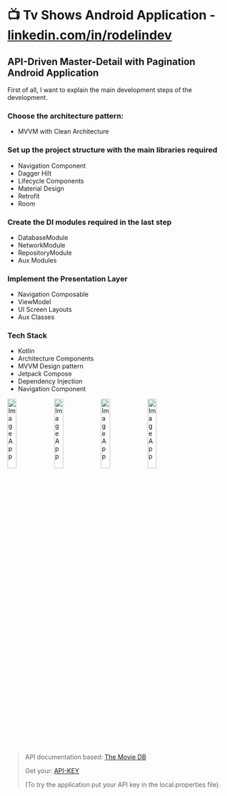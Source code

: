 # 📺 Tv Shows Android Application - [linkedin.com/in/rodelindev](https://www.linkedin.com/in/rdiprebivieca/)

## API-Driven Master-Detail with Pagination Android Application

First of all, I want to explain the main development steps of the development.

### Choose the architecture pattern:

- MVVM with Clean Architecture

### Set up the project structure with the main libraries required

- Navigation Component
- Dagger Hilt
- Lifecycle Components
- Material Design
- Retrofit
- Room

### Create the DI modules required in the last step

- DatabaseModule
- NetworkModule
- RepositoryModule
- Aux Modules

### Implement the Presentation Layer

- Navigation Composable
- ViewModel
- UI Screen Layouts
- Aux Classes

### Tech Stack

* Kotlin
* Architecture Components
* MVVM Design pattern
* Jetpack Compose
* Dependency Injection
* Navigation Component

<p align="left">
<a><img src="https://github.com/rodelindev/TvShows/issues/1" style="height: 20%; width:20%;" alt="Image App"></a>
<a><img src="https://github.com/rodelindev/TvShows/issues/2" style="height: 20%; width:20%;" alt="Image App"></a>
<a><img src="https://github.com/rodelindev/TvShows/issues/3" style="height: 20%; width:20%;" alt="Image App"></a>
<a><img src="https://github.com/rodelindev/TvShows/issues/4" style="height: 20%; width:20%;" alt="Image App"></a>
</p>

> API documentation based: [The Movie DB](https://api.themoviedb.org/)
>
> Get your: [API-KEY](https://www.themoviedb.org/settings/api)
>
> (To try the application put your API key in the local.properties file).
>

